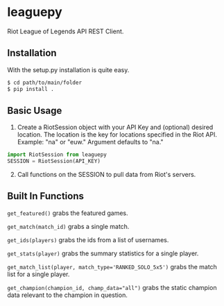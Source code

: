 # leaguepy
Riot League of Legends API REST Client.

## Installation
With the setup.py installation is quite easy.

```sh
$ cd path/to/main/folder
$ pip install .
```

## Basic Usage
1. Create a RiotSession object with your API Key and (optional) desired location. The location is the key for locations specified in the Riot API. Example: "na" or "euw." Argument defaults to "na."

  ```python
  import RiotSession from leaguepy
  SESSION = RiotSession(API_KEY)
```
2. Call functions on the SESSION to pull data from Riot's servers.

## Built In Functions
`get_featured()` grabs the featured games.

`get_match(match_id)` grabs a single match.

`get_ids(players)` grabs the ids from a list of usernames.

`get_stats(player)` grabs the summary statistics for a single player.

`get_match_list(player, match_type='RANKED_SOLO_5x5')` grabs the match list
  for a single player.

`get_champion(champion_id, champ_data="all")` grabs the static champion data
  relevant to the champion in question.
